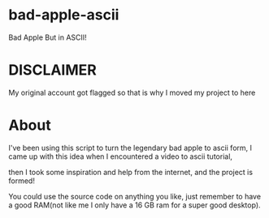 # bad-apple-ascii
Bad Apple But in ASCII!

# DISCLAIMER
My original account got flagged so that is why I moved my project to here

# About
I've been using this script to turn the legendary bad apple to ascii form, I came up with this idea when I encountered a video to ascii tutorial,

then I took some inspiration and help from the internet, and the project is formed!

You could use the source code on anything you like, just remember to have a good RAM(not like me I only have a 16 GB ram for a super good desktop).
